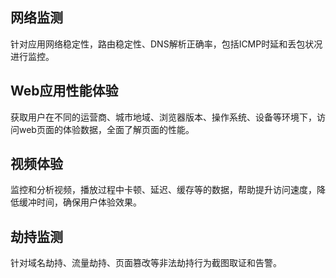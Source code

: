 ## 网络监测
针对应用网络稳定性，路由稳定性、DNS解析正确率，包括ICMP时延和丢包状况进行监控。


## Web应用性能体验
获取用户在不同的运营商、城市地域、浏览器版本、操作系统、设备等环境下，访问web页面的体验数据，全面了解页面的性能。

## 视频体验
监控和分析视频，播放过程中卡顿、延迟、缓存等的数据，帮助提升访问速度，降低缓冲时间，确保用户体验效果。

## 劫持监测
针对域名劫持、流量劫持、页面篡改等非法劫持行为截图取证和告警。


